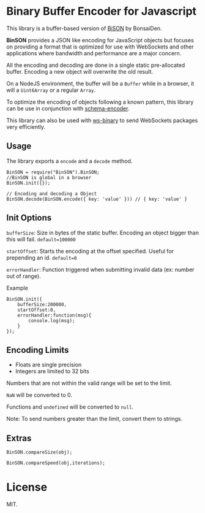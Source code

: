 Binary Buffer Encoder for Javascript
==================================================

This library is a buffer-based version of [BiSON](https://github.com/BonsaiDen/BiSON.js/) by BonsaiDen.

**BinSON** provides a JSON like encoding for JavaScript objects but focuses on providing a format that is optimized for use with WebSockets and other applications where bandwidth and performance are a major concern.

All the encoding and decoding are done in a single static pre-allocated buffer. Encoding a new object will overwrite the old result. 

On a NodeJS environment, the buffer will be a `Buffer` while in a browser, it will a `Uint6Array` or a regular `Array`.

To optimize the encoding of objects following a known pattern, this library can be use in conjunction with [schema-encoder](https://github.com/rainingchain/schema-encoder/).

This library can also be used with [ws-binary](https://github.com/rainingchain/ws-binary/) to send WebSockets packages very efficiently.

## Usage

The library exports a `encode` and a `decode` method.

	BinSON = require("BinSON").BinSON; 
	//BinSON is global in a browser
	BinSON.init({});
	
    // Encoding and decoding a Object
    BinSON.decode(BinSON.encode({ key: 'value' })) // { key: 'value' }

	
## Init Options

`bufferSize`: Size in bytes of the static buffer. Encoding an object bigger than this will fail. `default=100000`

`startOffset`: Starts the encoding at the offset specified. Useful for prepending an id. `default=0`

`errorHandler`: Function triggered when submitting invalid data (ex: number out of range).

Example

	BinSON.init({
		bufferSize:200000,
		startOffset:0,
		errorHandler:function(msg){
			console.log(msg);
		}
	});


## Encoding Limits

- Floats are single precision
- Integers are limited to 32 bits

Numbers that are not within the valid range will be set to the limit.

`NaN` will be converted to 0.

Functions and `undefined` will be converted to `null`.  

Note: To send numbers greater than the limit, convert them to strings.

	
## Extras
	
	BinSON.compareSize(obj);
	
	BinSON.compareSpeed(obj,iterations);
	
# License

MIT.

